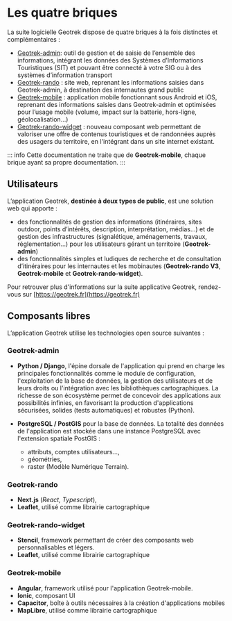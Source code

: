 # Les quatre briques

La suite logicielle Geotrek dispose de quatre briques à la fois distinctes et complémentaires :

* [Geotrek-admin](https://geotrek.readthedocs.io/en/latest/): outil de gestion et de saisie de l’ensemble des informations, intégrant les données des Systèmes d’Informations Touristiques (SIT) et pouvant être connecté à votre SIG ou à des systèmes d’information transport
* [Geotrek-rando](https://geotrek-rando-v3.readthedocs.io/stable/) : site web, reprenant les informations saisies dans Geotrek-admin, à destination des internautes grand public
* [Geotrek-mobile](/documentation/introduction/overview.html) : application mobile fonctionnant sous Android et iOS, reprenant des informations saisies dans Geotrek-admin et optimisées pour l’usage mobile (volume, impact sur la batterie, hors-ligne, géolocalisation…)
* [Geotrek-rando-widget](https://geotrek-rando-widget.readthedocs.io/) : nouveau composant web permettant de valoriser une offre de contenus touristiques et de randonnées auprès des usagers du territoire, en l'intégrant dans un site internet existant.

::: info
Cette documentation ne traite que de **Geotrek-mobile**, chaque brique ayant sa propre documentation.
:::

## Utilisateurs


L’application Geotrek, **destinée à deux types de public**, est une solution web qui apporte :

* des fonctionnalités de gestion des informations (itinéraires, sites outdoor, points d’intérêts, description, interprétation, médias…) et de gestion des infrastructures (signalétique, aménagements, travaux, réglementation…) pour les utilisateurs gérant un territoire (**Geotrek-admin**) 
* des fonctionnalités simples et ludiques de recherche et de consultation d’itinéraires pour les internautes et les mobinautes (**Geotrek-rando V3**, **Geotrek-mobile** et **Geotrek-rando-widget**).

Pour retrouver plus d'informations sur la suite applicative Geotrek, rendez-vous sur [https://geotrek.fr](https://geotrek.fr)

## Composants libres

L’application Geotrek utilise les technologies open source suivantes :

### Geotrek-admin

* **Python / Django**, l'épine dorsale de l'application qui prend en charge les principales fonctionnalités comme le module de configuration, l'exploitation de la base de données, la gestion des utilisateurs et de leurs droits ou l'intégration avec les bibliothèques cartographiques. La richesse de son écosystème permet de concevoir des applications aux possibilités infinies, en favorisant la production d'applications sécurisées, solides (tests automatiques) et robustes (Python).
* **PostgreSQL / PostGIS** pour la base de données. La totalité des données de l'application est stockée dans une instance PostgreSQL avec l'extension spatiale PostGIS :

  * attributs, comptes utilisateurs…,
  * géométries,
  * raster (Modèle Numérique Terrain).

### Geotrek-rando
* **Next.js** (*React, Typescript*), 
* **Leaflet**, utilisé comme librairie cartographique

### Geotrek-rando-widget

* **Stencil**, framework permettant de créer des composants web personnalisables et légers.
* **Leaflet**, utilisé comme librairie cartographique

### Geotrek-mobile

* **Angular**, framework utilisé pour l'application Geotrek-mobile.
* **Ionic**, composant UI
* **Capacitor**, boîte à outils nécessaires à la création d'applications mobiles
* **MapLibre**, utilisé comme librairie cartographique 

